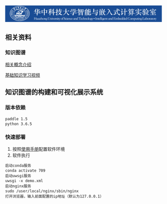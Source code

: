 ![](https://github.com/coder-yuzhiwei/iechub/blob/main/source/banner.jpg)

## 相关资料

### 知识图谱 ###

[相关概念介绍](https://zhuanlan.zhihu.com/p/441108118)

[基础知识学习视频](https://www.bilibili.com/video/BV17s411n75M?p=1)



## 知识图谱的构建和可视化展示系统

### 版本依赖

```
paddle 1.5
python 3.6.5
```

### 快速部署

1. 按照[使用手册](.user_guide.docx)配置软件环境
2. 软件执行

```
启动conda服务
conda activate 709
启动uwsgi服务
uwsgi -x demo.xml
启动nginx服务
sudo /user/local/nginx/sbin/nginx
打开浏览器，输入前面配置的ip地址（默认为127.0.0.1）
```

